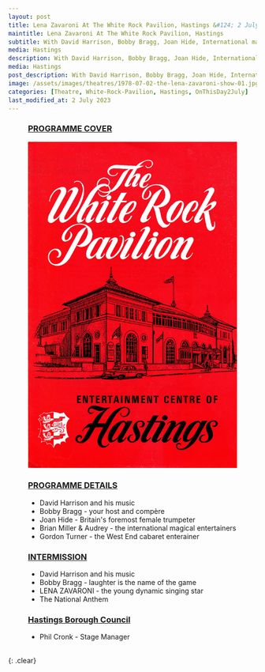 ```yaml
---
layout: post
title: Lena Zavaroni At The White Rock Pavilion, Hastings &#124; 2 July 1978
maintitle: Lena Zavaroni At The White Rock Pavilion, Hastings
subtitle: With David Harrison, Bobby Bragg, Joan Hide, International magical entertainers Brian Miller & Audrey, Gordon Turner.
media: Hastings
description: With David Harrison, Bobby Bragg, Joan Hide, International magical entertainers Brian Miller & Audrey, Gordon Turner.
media: Hastings
post_description: With David Harrison, Bobby Bragg, Joan Hide, International magical entertainers Brian Miller & Audrey, Gordon Turner.
image: /assets/images/theatres/1978-07-02-the-lena-zavaroni-show-01.jpg
categories: [Theatre, White-Rock-Pavilion, Hastings, OnThisDay2July]
last_modified_at: 2 July 2023
---
```


<figure class="fig1">
<h3 id="programme"><a href="#programme">PROGRAMME COVER</a></h3>
<img src="/assets/images/theatres/1978-07-02-the-lena-zavaroni-show-01.jpg" class="full-width" />
</figure>

<figure class="fig2">
<h3 id="details"><a href="#details">PROGRAMME DETAILS</a></h3>
<ul>  
<li>David Harrison and his music</li>
<li>Bobby Bragg - your host and compère</li>
<li>Joan Hide - Britain's foremost female trumpeter</li>
<li>Brian Miller & Audrey - the international magical entertainers</li>
<li>Gordon Turner - the West End cabaret enterainer</li>
</ul>
<h3 id="intermission"><a href="#intermission">INTERMISSION</a></h3>
<ul>
<li>David Harrison and his music</li>
<li>Bobby Bragg - laughter is the name of the game</li>
<li>LENA ZAVARONI - the young dynamic singing star</li>
<li>The National Anthem</li>
</ul>
<h3 id="council"><a href="#council">Hastings Borough Council</a></h3>
<ul>
<li>Phil Cronk - Stage Manager</li>
</ul>
</figure>

<br />{: .clear}
